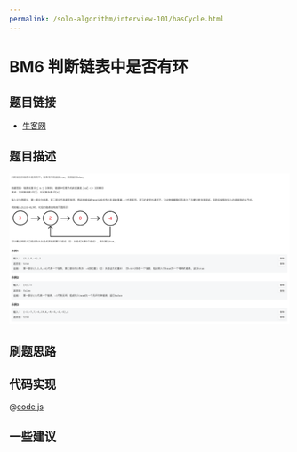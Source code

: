 ```yaml
---
permalink: /solo-algorithm/interview-101/hasCycle.html
---
```


# BM6 判断链表中是否有环

## 题目链接

- [牛客网](https://www.nowcoder.com/share/jump/8484115461694589556195)

## 题目描述

![反转链表.png](../images/hasCycle.png)

## 刷题思路

## 代码实现

@[code js](@algorithm/interview-101/hasCycle.js)

## 一些建议
